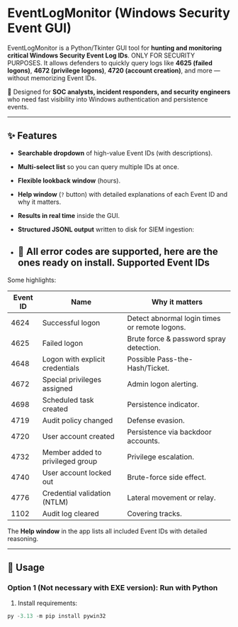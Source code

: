 # EventLogMonitor (Windows Security Event GUI)

EventLogMonitor is a Python/Tkinter GUI tool for **hunting and monitoring critical Windows Security Event Log IDs**. ONLY FOR SECURITY PURPOSES. 
It allows defenders to quickly query logs like **4625 (failed logons)**, **4672 (privilege logons)**, **4720 (account creation)**, and more — without memorizing Event IDs.

🚨 Designed for **SOC analysts, incident responders, and security engineers** who need fast visibility into Windows authentication and persistence events.

---

## ✨ Features

- **Searchable dropdown** of high-value Event IDs (with descriptions).
- **Multi-select list** so you can query multiple IDs at once.
- **Flexible lookback window** (hours).
- **Help window** (`?` button) with detailed explanations of each Event ID and why it matters.
- **Results in real time** inside the GUI.
- **Structured JSONL output** written to disk for SIEM ingestion:

- ## 🔑 All error codes are supported, here are the ones ready on install. Supported Event IDs

Some highlights:

| Event ID | Name | Why it matters |
|----------|------|----------------|
| 4624 | Successful logon | Detect abnormal login times or remote logons. |
| 4625 | Failed logon | Brute force & password spray detection. |
| 4648 | Logon with explicit credentials | Possible Pass-the-Hash/Ticket. |
| 4672 | Special privileges assigned | Admin logon alerting. |
| 4698 | Scheduled task created | Persistence indicator. |
| 4719 | Audit policy changed | Defense evasion. |
| 4720 | User account created | Persistence via backdoor accounts. |
| 4732 | Member added to privileged group | Privilege escalation. |
| 4740 | User account locked out | Brute-force side effect. |
| 4776 | Credential validation (NTLM) | Lateral movement or relay. |
| 1102 | Audit log cleared | Covering tracks. |

The **Help window** in the app lists all included Event IDs with detailed reasoning.

---

## 🚀 Usage

### Option 1 (Not necessary with EXE version): Run with Python
1. Install requirements:
 ```powershell
 py -3.13 -m pip install pywin32
